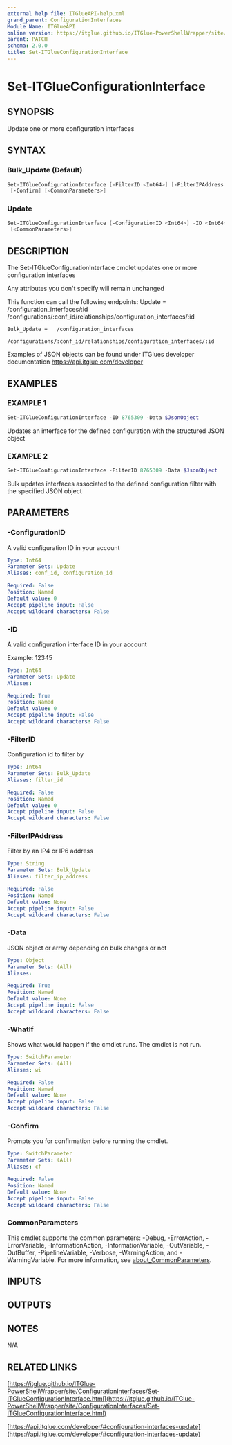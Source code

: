 ```yaml
---
external help file: ITGlueAPI-help.xml
grand_parent: ConfigurationInterfaces
Module Name: ITGlueAPI
online version: https://itglue.github.io/ITGlue-PowerShellWrapper/site/ConfigurationInterfaces/Set-ITGlueConfigurationInterface.html
parent: PATCH
schema: 2.0.0
title: Set-ITGlueConfigurationInterface
---
```


# Set-ITGlueConfigurationInterface

## SYNOPSIS
Update one or more configuration interfaces

## SYNTAX

### Bulk_Update (Default)
```powershell
Set-ITGlueConfigurationInterface [-FilterID <Int64>] [-FilterIPAddress <String>] -Data <Object> [-WhatIf]
 [-Confirm] [<CommonParameters>]
```

### Update
```powershell
Set-ITGlueConfigurationInterface [-ConfigurationID <Int64>] -ID <Int64> -Data <Object> [-WhatIf] [-Confirm]
 [<CommonParameters>]
```

## DESCRIPTION
The Set-ITGlueConfigurationInterface cmdlet updates one
or more configuration interfaces

Any attributes you don't specify will remain unchanged

This function can call the following endpoints:
    Update =    /configuration_interfaces/:id
                /configurations/:conf_id/relationships/configuration_interfaces/:id

    Bulk_Update =   /configuration_interfaces
                    /configurations/:conf_id/relationships/configuration_interfaces/:id

Examples of JSON objects can be found under ITGlues developer documentation
    https://api.itglue.com/developer

## EXAMPLES

### EXAMPLE 1
```powershell
Set-ITGlueConfigurationInterface -ID 8765309 -Data $JsonObject
```

Updates an interface for the defined configuration with the structured
JSON object

### EXAMPLE 2
```powershell
Set-ITGlueConfigurationInterface -FilterID 8765309 -Data $JsonObject
```

Bulk updates interfaces associated to the defined configuration filter
with the specified JSON object

## PARAMETERS

### -ConfigurationID
A valid configuration ID in your account

```yaml
Type: Int64
Parameter Sets: Update
Aliases: conf_id, configuration_id

Required: False
Position: Named
Default value: 0
Accept pipeline input: False
Accept wildcard characters: False
```

### -ID
A valid configuration interface ID in your account

Example: 12345

```yaml
Type: Int64
Parameter Sets: Update
Aliases:

Required: True
Position: Named
Default value: 0
Accept pipeline input: False
Accept wildcard characters: False
```

### -FilterID
Configuration id to filter by

```yaml
Type: Int64
Parameter Sets: Bulk_Update
Aliases: filter_id

Required: False
Position: Named
Default value: 0
Accept pipeline input: False
Accept wildcard characters: False
```

### -FilterIPAddress
Filter by an IP4 or IP6 address

```yaml
Type: String
Parameter Sets: Bulk_Update
Aliases: filter_ip_address

Required: False
Position: Named
Default value: None
Accept pipeline input: False
Accept wildcard characters: False
```

### -Data
JSON object or array depending on bulk changes or not

```yaml
Type: Object
Parameter Sets: (All)
Aliases:

Required: True
Position: Named
Default value: None
Accept pipeline input: False
Accept wildcard characters: False
```

### -WhatIf
Shows what would happen if the cmdlet runs.
The cmdlet is not run.

```yaml
Type: SwitchParameter
Parameter Sets: (All)
Aliases: wi

Required: False
Position: Named
Default value: None
Accept pipeline input: False
Accept wildcard characters: False
```

### -Confirm
Prompts you for confirmation before running the cmdlet.

```yaml
Type: SwitchParameter
Parameter Sets: (All)
Aliases: cf

Required: False
Position: Named
Default value: None
Accept pipeline input: False
Accept wildcard characters: False
```

### CommonParameters
This cmdlet supports the common parameters: -Debug, -ErrorAction, -ErrorVariable, -InformationAction, -InformationVariable, -OutVariable, -OutBuffer, -PipelineVariable, -Verbose, -WarningAction, and -WarningVariable. For more information, see [about_CommonParameters](http://go.microsoft.com/fwlink/?LinkID=113216).

## INPUTS

## OUTPUTS

## NOTES
N/A

## RELATED LINKS

[https://itglue.github.io/ITGlue-PowerShellWrapper/site/ConfigurationInterfaces/Set-ITGlueConfigurationInterface.html](https://itglue.github.io/ITGlue-PowerShellWrapper/site/ConfigurationInterfaces/Set-ITGlueConfigurationInterface.html)

[https://api.itglue.com/developer/#configuration-interfaces-update](https://api.itglue.com/developer/#configuration-interfaces-update)

